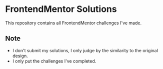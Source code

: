 # FrontendMentor Solutions

This repository contains all FrontendMentor challenges I've made.

## Note
- I don't submit my solutions, I only judge by the similarity to the original design.
- I only put the challenges I've completed.
